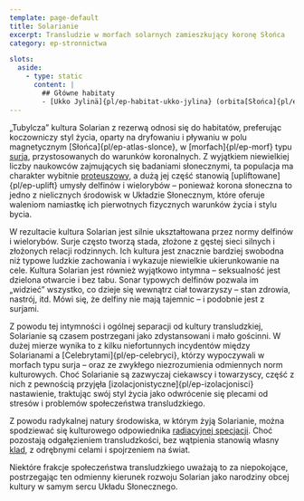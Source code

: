 ```yaml
---
template: page-default
title: Solarianie
excerpt: Transludzie w morfach solarnych zamieszkujący koronę Słońca
category: ep-stronnictwa

slots:
  aside:
    - type: static
      content: |
        ## Główne habitaty
        - [Ukko Jylinä]{pl/ep-habitat-ukko-jylina} (orbita[Słońca]{pl/ep-atlas-slonce})
---
```

„Tubylcza” kultura Solarian z rezerwą odnosi się do habitatów, preferując koczowniczy styl życia, oparty na dryfowaniu i pływaniu w polu magnetycznym [Słońca]{pl/ep-atlas-slonce}, w [morfach]{pl/ep-morf} typu [surja](#), przystosowanych do warunków koronalnych. Z wyjątkiem niewielkiej liczby naukowców zajmujących się badaniami słonecznymi, ta populacja ma charakter wybitnie [proteuszowy](#), a dużą jej część stanowią [upliftowane]{pl/ep-uplift} umysły delfinów i wielorybów – ponieważ korona słoneczna to jedno z nielicznych środowisk w Układzie Słonecznym, które oferuje waleniom namiastkę ich pierwotnych fizycznych warunków życia i stylu bycia.

W rezultacie kultura Solarian jest silnie ukształtowana przez normy delfinów i wielorybów. Surje często tworzą stada, złożone z gęstej sieci silnych i złożonych relacji rodzinnych. Ich kultura jest znacznie bardziej swobodna niż typowe ludzkie zachowania i wykazuje niewielkie ukierunkowanie na cele. Kultura Solarian jest również wyjątkowo intymna – seksualność jest dzielona otwarcie i bez tabu. Sonar typowych delfinów pozwala im „widzieć” wszystko, co dzieje się wewnątrz ciał towarzyszy – stan zdrowia, nastrój, itd. Mówi się, że delfiny nie mają tajemnic – i podobnie jest z surjami.

Z powodu tej intymności i ogólnej separacji od kultury transludzkiej, Solarianie są czasem postrzegani jako zdystansowani i mało gościnni. W dużej mierze wynika to z kilku niefortunnych incydentów między Solarianami a [Celebrytami]{pl/ep-celebryci}, którzy wypoczywali w morfach typu surja – oraz ze zwykłego niezrozumienia odmiennych norm kulturowych. Choć Solarianie są zazwyczaj ciekawscy i towarzyscy, część z nich z pewnością przyjęła [izolacjonistyczne]{pl/ep-izolacjonisci} nastawienie, traktując swój styl życia jako odwrócenie się plecami od stresów i problemów społeczeństwa transludzkiego.

Z powodu radykalnej natury środowiska, w którym żyją Solarianie, można spodziewać się kulturowego odpowiednika [radiacyjnej specjacji](https://pl.wikipedia.org/wiki/Specjacja_radiacyjna). Choć pozostają odgałęzieniem transludzkości, bez wątpienia stanowią własny [klad](https://pl.wikipedia.org/wiki/Klad), z odrębnymi celami i spojrzeniem na świat.

Niektóre frakcje społeczeństwa transludzkiego uważają to za niepokojące, postrzegając ten odmienny kierunek rozwoju Solarian jako narodziny obcej kultury w samym sercu Układu Słonecznego.

